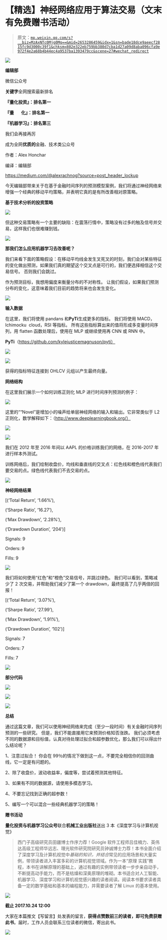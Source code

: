 # 【精选】神经网络应用于算法交易（文末有免费赠书活动）

> 原文：[`mp.weixin.qq.com/s?__biz=MzAxNTc0Mjg0Mg==&mid=2653286459&idx=1&sn=bade18dce9aeecf2815fc9d3000c39f1&chksm=802e322eb759bb380d7cba1d27a09d8aba096cfa9e972f4e2a68b4b44ec4a9537ba1393479cc&scene=27#wechat_redirect`](http://mp.weixin.qq.com/s?__biz=MzAxNTc0Mjg0Mg==&mid=2653286459&idx=1&sn=bade18dce9aeecf2815fc9d3000c39f1&chksm=802e322eb759bb380d7cba1d27a09d8aba096cfa9e972f4e2a68b4b44ec4a9537ba1393479cc&scene=27#wechat_redirect)

![](img/0d4336450c63c722fe2025aada9456e1.png)

**编辑部**

微信公众号

**关键字**全网搜索最新排名

**『量化投资』：排名第一**

**『量       化』：排名第一**

**『机器学习』：排名第三**

我们会再接再厉

成为全网**优质的**金融、技术类公众号

作者：Alex Honchar

编译：编辑部

https://medium.com/@alexrachnog?source=post_header_lockup

今天编辑部带来关于在基于金融时间序列的预测模型案例，我们将通过神经网络来增强一个经典的移动平均策略，并表明它真的是有所改善相对原策略。

**基于技术分析的投资策略**

![](img/ba673831512fa14d36307f51cf981380.png)

但这种交易策略有一个主要的缺陷：在震荡行情中，策略没有过多的触及信号并交易，这样我们也很难赚到钱。

![](img/493018ebecdd4713bcf1c3c4a9664402.png)

**那我们怎么应用机器学习去改善呢？**

我们来看下面的策略假设：在移动平均线金发生叉死叉的时刻，我们会对某些特征的变化做出预测，如果我们真的期望这个交叉点是可行的，我们便选择相信这个交易信号。 否则我们会跳过。 

作为预测目标，我想用偏度来衡量分布的不对称性。 让我们假设，如果我们预测分布的变化，这意味着我们目前的趋势将来也会发生变化。

![](img/854e251745ad4235fc35408506810325.png)

**输入数据**

在这里，我们将使用 pandans 和**PyTi**生成更多的指标。 我们将使用 MACD，Ichimocku  cloud，RSI 等指标。 所有这些指标算出来的值将形成多变量时间序列，用 flatten 函数处理后，使用在 MLP 或继续使用再 CNN 或 RNN 中。

**PyTi**（https://github.com/kylejusticemagnuson/pyti）

![](img/192bda20f2a870f60c5b8cd28b97d509.png)

![](img/f6479c704562d32975dc5fce01409e50.png)

获得的指标特征连接到 OHLCV 元组以产生最终向量。

**网络结构**

在这里我们展示一个如何训练正则化 MLP 进行时间序列预测的例子：

![](img/51316c96f02e105130626471606b1819.png)

这里的““Novel”是增加小的噪声给单层神经网络的输入和输出。它非常类似于 L2 正则化，数学解释如下：（http://www.deeplearningbook.org/）

![](img/e5508e0d5dee7dc4785470c7815b264f.png)

![](img/a2daad1191ad6805c28ec8e6b95d4786.png)

我们在 2012 年至 2016 年间以 AAPL 的价格训练我们的网络，在 2016-2017 年进行样本外测试。

训练网络后，我们绘制收盘价，均线和垂直线的交叉点：红色线和橙色线代表我们要交易的点。绿色线代表我们不去交易的点。

![](img/fea8ef2a6a12f1abc9bda73ce9ae87ff.png)

**神经网络结果**

[(‘Total Return’, ‘1.66%’),

(‘Sharpe Ratio’, ‘16.27’),

(‘Max Drawdown’, ‘2.28%’),

(‘Drawdown Duration’, ‘204’)]

Signals: 9

Orders: 9

Fills: 9

![](img/756a8520df2b9a3781e93b424c88542d.png)

我们将如何使用“红色”和“橙色”交易信号，并跳过绿色。 我们可以看到，策略减少了 2 次交易，并帮助我们减少了第一个 drawdown，最终提高了几乎两倍的回报！

[(‘Total Return’, ‘3.07%’),

(‘Sharpe Ratio’, ‘27.99’),

(‘Max Drawdown’, ‘1.91%’),

(‘Drawdown Duration’, ‘102’)]

Signals: 7

Orders: 7

Fills: 7

![](img/c0c80e9c086179402237f79143272671.png)

**部分代码**

![](img/148bb054cc54926fab79c957232bbfc8.png)

![](img/4c0c54e81d466297c8bd3ec3828a28a9.png)

![](img/0c2d93cdd7bd798c482b19cf1f5b9874.png)

**总结**

通过这篇文章，我们可以使用神经网络来完成（至少一段时间）有关金融时间序列预测的一些研究。 但是，我们不能直接用它来预测价格知否涨跌。 我们必须考虑不同的数据源和目标值，认真对待处理过拟合和超参数优化，那么我们可以得出什么结论呢？

1、注意过拟合！ 你会在 99％的情况下做到这一点，不要完全相信你的回测曲线，它一定是有问题的。

2、除了收盘价，波动收益率，偏度等，尝试着预测其他特征。

3、如果有不同的数据源，请使用多模态学习。

4、不要忘记找到正确的超参数！

5、编写一个可以混合一些经典机器学习的策略！

**赠书活动**

**量化投资与机器学习公众号**联合**机械工业出版社**送出 3 本《深度学习与计算机视觉》

> 西门子高级研究员田疆博士作序力荐！Google 软件工程师吕佳楠力、英伟达高级工程师华远志、理光软件研究院研究员钟诚博士力荐！本书全面介绍了深度学习及计算机视觉中*基础的知识，并结合*常见的应用场景和大量实例，带领读者进入丰富多彩的计算机视觉领域。作为一本“原理 实践”教程，本书在讲解原理的基础上，通过有趣的实例带领读者一步步亲自动手，不断提高动手能力，而不是枯燥和深奥原理的堆砌。本书适合对人工智能、机器学习、深度学习和计算机视觉感兴趣的读者阅读。阅读本书要求读者具备一定的数学基础和基本的编程能力，并需要读者了解 Linux 的基本使用。

![](img/dd618f638885b20724e7d7928128726c.png)

**截止 2017.10.24 12:00**

大家在本篇推文【写留言】处发表的留言，**获得点赞数前三的读者，即可免费获赠此书**。届时，工作人员会联系三位读者的微信，寄出此书。

![](img/b19ec9db58549c7e839ede49b186ef2c.png)